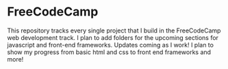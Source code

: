 # FreeCodeCamp

This repository tracks every single project that I build in the FreeCodeCamp web development track. 
I plan to add folders for the upcoming sections for javascript and front-end frameworks. Updates coming as I work! I plan to show my progress from basic html and css to front end frameworks and more! 
